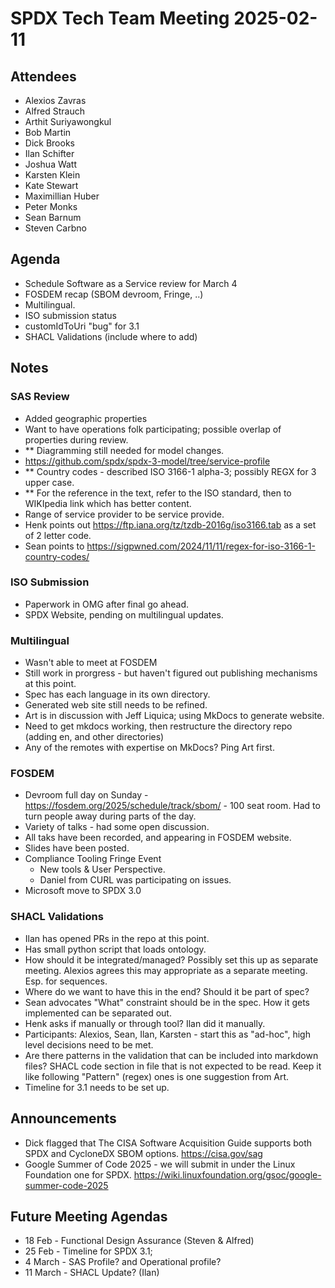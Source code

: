 # SPDX Tech Team Meeting 2025-02-11

## Attendees

- Alexios Zavras
- Alfred Strauch
- Arthit Suriyawongkul
- Bob Martin
- Dick Brooks
- Ilan Schifter
- Joshua Watt
- Karsten Klein
- Kate Stewart
- Maximillian Huber
- Peter Monks
- Sean Barnum
- Steven Carbno

## Agenda

- Schedule Software as a Service review for March 4
- FOSDEM recap (SBOM devroom, Fringe, ..)
- Multilingual.
- ISO submission status
- customIdToUri "bug" for 3.1
- SHACL Validations (include where to add)

## Notes

### SAS Review
- Added geographic properties
- Want to have operations folk participating;  possible overlap of properties during review. 
- ** Diagramming still needed for model changes.
- https://github.com/spdx/spdx-3-model/tree/service-profile
- ** Country codes - described ISO 3166-1 alpha-3;   possibly REGX for 3 upper case.
- ** For the reference in the text, refer to the ISO standard, then to WIKIpedia link which has better content.
- Range of service provider to be service provide.
- Henk points out https://ftp.iana.org/tz/tzdb-2016g/iso3166.tab as a set of 2 letter code.
- Sean points to https://sigpwned.com/2024/11/11/regex-for-iso-3166-1-country-codes/

### ISO Submission
- Paperwork in OMG after final go ahead.
- SPDX Website, pending on multilingual updates.
  
### Multilingual
 - Wasn't able to meet at FOSDEM
 - Still work in prorgress - but haven't figured out publishing mechanisms at this point. 
 - Spec has each language in its own directory.
 - Generated web site still needs to be refined.
 - Art is in discussion with Jeff Liquica; using MkDocs to generate website. 
 - Need to get mkdocs working, then restructure the directory repo (adding en, and other directories)
 - Any of the remotes with expertise on MkDocs? Ping Art first. 
 
### FOSDEM
- Devroom full day on Sunday - https://fosdem.org/2025/schedule/track/sbom/ -   100 seat room.   Had to turn people away during parts of the day. 
- Variety of talks - had some open discussion.
- All taks have been recorded, and appearing in FOSDEM website.  
- Slides have been posted. 
- Compliance Tooling Fringe Event
  - New tools & User Perspective.
  - Daniel from CURL was participating on issues.
- Microsoft move to SPDX 3.0

### SHACL Validations
- Ilan has opened PRs in the repo at this point.
- Has small python script that loads ontology.  
- How should it be integrated/managed?  Possibly set this up as separate meeting.   Alexios agrees this may appropriate as a separate meeting.   Esp. for sequences.
- Where do we want to have this in the end?   Should it be part of spec?
- Sean advocates "What" constraint should be in the spec.   How it gets implemented can be separated out. 
- Henk asks if manually or through tool?   Ilan did it manually.
- Participants:  Alexios, Sean, Ilan, Karsten - start this as "ad-hoc",  high level decisions need to be met.
- Are there patterns in the validation that can be included into markdown files?  SHACL code section in file that is not expected to be read.    Keep it like following "Pattern" (regex) ones is one suggestion from Art.
- Timeline for 3.1 needs to be set up.

## Announcements
- Dick flagged that The CISA Software Acquisition Guide supports both SPDX and CycloneDX SBOM options.
  https://cisa.gov/sag
- Google Summer of Code 2025 - we will submit in under the Linux Foundation one for SPDX.
  https://wiki.linuxfoundation.org/gsoc/google-summer-code-2025

## Future Meeting Agendas
- 18 Feb - Functional Design Assurance (Steven & Alfred)
- 25 Feb -  Timeline for SPDX 3.1;
- 4 March - SAS Profile? and Operational profile?
- 11 March - SHACL Update?  (Ilan)
